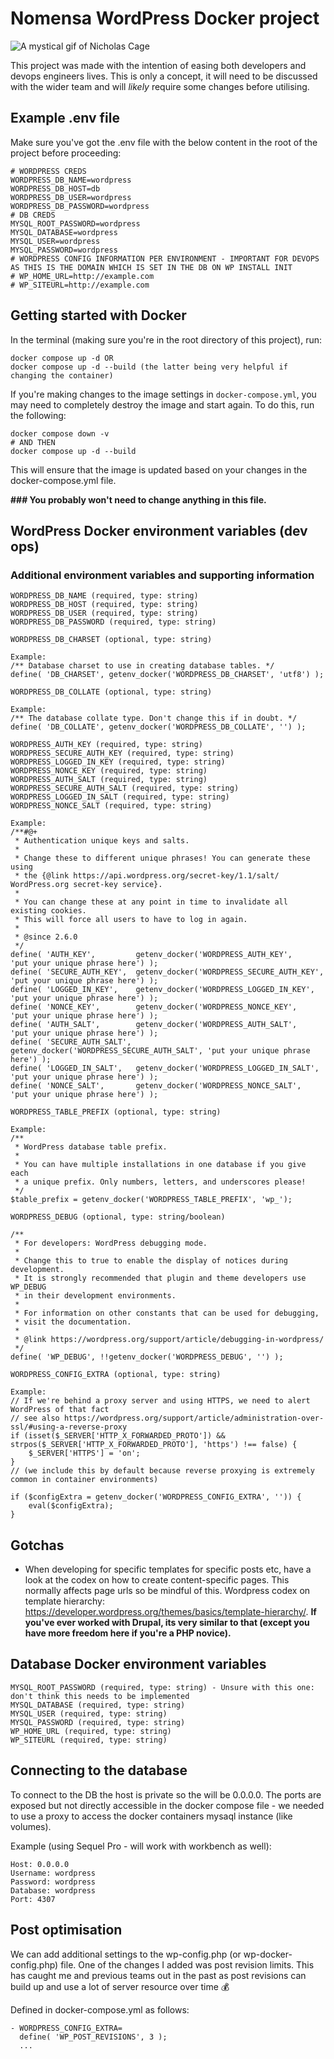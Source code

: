 # Nomensa WordPress Docker project

![A mystical gif of Nicholas Cage](https://media1.giphy.com/media/glvyCVWYJ21fq/giphy.gif)

This project was made with the intention of easing both developers and devops engineers lives. This is only a concept, it will need to be discussed with the wider team and will *likely* require some changes before utilising.

## Example .env file
Make sure you've got the .env file with the below content in the root of the project before proceeding:
```
# WORDPRESS CREDS
WORDPRESS_DB_NAME=wordpress
WORDPRESS_DB_HOST=db
WORDPRESS_DB_USER=wordpress
WORDPRESS_DB_PASSWORD=wordpress
# DB CREDS
MYSQL_ROOT_PASSWORD=wordpress
MYSQL_DATABASE=wordpress
MYSQL_USER=wordpress
MYSQL_PASSWORD=wordpress
# WORDPRESS CONFIG INFORMATION PER ENVIRONMENT - IMPORTANT FOR DEVOPS AS THIS IS THE DOMAIN WHICH IS SET IN THE DB ON WP INSTALL INIT
# WP_HOME_URL=http://example.com
# WP_SITEURL=http://example.com
```

## Getting started with Docker
In the terminal (making sure you're in the root directory of this project), run:
```
docker compose up -d OR
docker compose up -d --build (the latter being very helpful if changing the container)
```

If you're making changes to the image settings in `docker-compose.yml`, you may need to completely destroy the image and start again. To do this, run the following:
```
docker compose down -v
# AND THEN
docker compose up -d --build
```
This will ensure that the image is updated based on your changes in the docker-compose.yml file.

**### You probably won't need to change anything in this file.**

## WordPress Docker environment variables (dev ops)
### Additional environment variables and supporting information
```
WORDPRESS_DB_NAME (required, type: string)
WORDPRESS_DB_HOST (required, type: string)
WORDPRESS_DB_USER (required, type: string)
WORDPRESS_DB_PASSWORD (required, type: string)

WORDPRESS_DB_CHARSET (optional, type: string)

Example:
/** Database charset to use in creating database tables. */
define( 'DB_CHARSET', getenv_docker('WORDPRESS_DB_CHARSET', 'utf8') );

WORDPRESS_DB_COLLATE (optional, type: string)

Example:
/** The database collate type. Don't change this if in doubt. */
define( 'DB_COLLATE', getenv_docker('WORDPRESS_DB_COLLATE', '') );

WORDPRESS_AUTH_KEY (required, type: string)
WORDPRESS_SECURE_AUTH_KEY (required, type: string)
WORDPRESS_LOGGED_IN_KEY (required, type: string)
WORDPRESS_NONCE_KEY (required, type: string)
WORDPRESS_AUTH_SALT (required, type: string)
WORDPRESS_SECURE_AUTH_SALT (required, type: string)
WORDPRESS_LOGGED_IN_SALT (required, type: string)
WORDPRESS_NONCE_SALT (required, type: string)

Example:
/**#@+
 * Authentication unique keys and salts.
 *
 * Change these to different unique phrases! You can generate these using
 * the {@link https://api.wordpress.org/secret-key/1.1/salt/ WordPress.org secret-key service}.
 *
 * You can change these at any point in time to invalidate all existing cookies.
 * This will force all users to have to log in again.
 *
 * @since 2.6.0
 */
define( 'AUTH_KEY',         getenv_docker('WORDPRESS_AUTH_KEY',         'put your unique phrase here') );
define( 'SECURE_AUTH_KEY',  getenv_docker('WORDPRESS_SECURE_AUTH_KEY',  'put your unique phrase here') );
define( 'LOGGED_IN_KEY',    getenv_docker('WORDPRESS_LOGGED_IN_KEY',    'put your unique phrase here') );
define( 'NONCE_KEY',        getenv_docker('WORDPRESS_NONCE_KEY',        'put your unique phrase here') );
define( 'AUTH_SALT',        getenv_docker('WORDPRESS_AUTH_SALT',        'put your unique phrase here') );
define( 'SECURE_AUTH_SALT', getenv_docker('WORDPRESS_SECURE_AUTH_SALT', 'put your unique phrase here') );
define( 'LOGGED_IN_SALT',   getenv_docker('WORDPRESS_LOGGED_IN_SALT',   'put your unique phrase here') );
define( 'NONCE_SALT',       getenv_docker('WORDPRESS_NONCE_SALT',       'put your unique phrase here') );

WORDPRESS_TABLE_PREFIX (optional, type: string)

Example:
/**
 * WordPress database table prefix.
 *
 * You can have multiple installations in one database if you give each
 * a unique prefix. Only numbers, letters, and underscores please!
 */
$table_prefix = getenv_docker('WORDPRESS_TABLE_PREFIX', 'wp_');

WORDPRESS_DEBUG (optional, type: string/boolean)

/**
 * For developers: WordPress debugging mode.
 *
 * Change this to true to enable the display of notices during development.
 * It is strongly recommended that plugin and theme developers use WP_DEBUG
 * in their development environments.
 *
 * For information on other constants that can be used for debugging,
 * visit the documentation.
 *
 * @link https://wordpress.org/support/article/debugging-in-wordpress/
 */
define( 'WP_DEBUG', !!getenv_docker('WORDPRESS_DEBUG', '') );

WORDPRESS_CONFIG_EXTRA (optional, type: string)

Example:
// If we're behind a proxy server and using HTTPS, we need to alert WordPress of that fact
// see also https://wordpress.org/support/article/administration-over-ssl/#using-a-reverse-proxy
if (isset($_SERVER['HTTP_X_FORWARDED_PROTO']) && strpos($_SERVER['HTTP_X_FORWARDED_PROTO'], 'https') !== false) {
	$_SERVER['HTTPS'] = 'on';
}
// (we include this by default because reverse proxying is extremely common in container environments)

if ($configExtra = getenv_docker('WORDPRESS_CONFIG_EXTRA', '')) {
	eval($configExtra);
}
```

## Gotchas
 - When developing for specific templates for specific posts etc, have a look at the codex on how to create content-specific pages. This normally affects page urls so be mindful of this. Wordpress codex on template hierarchy: https://developer.wordpress.org/themes/basics/template-hierarchy/. **If you've ever worked with Drupal, its very similar to that (except you have more freedom here if you're a PHP novice).**

## Database Docker environment variables
```
MYSQL_ROOT_PASSWORD (required, type: string) - Unsure with this one: don't think this needs to be implemented
MYSQL_DATABASE (required, type: string)
MYSQL_USER (required, type: string)
MYSQL_PASSWORD (required, type: string)
WP_HOME_URL (required, type: string)
WP_SITEURL (required, type: string)
```

## Connecting to the database
To connect to the DB the host is private so the will be 0.0.0.0. The ports are exposed but not directly accessible in the docker compose file - we needed to use a proxy to access the docker containers mysaql instance (like volumes).

Example (using Sequel Pro - will work with workbench as well):
```
Host: 0.0.0.0
Username: wordpress
Password: wordpress
Database: wordpress
Port: 4307
```

## Post optimisation
We can add additional settings to the wp-config.php (or wp-docker-config.php) file. One of the changes I added was post revision limits. This has caught me and previous teams out in the past as post revisions can build up and use a lot of server resource over time :moneybag:

Defined in docker-compose.yml as follows:
```
- WORDPRESS_CONFIG_EXTRA=
  define( 'WP_POST_REVISIONS', 3 );
  ...
```